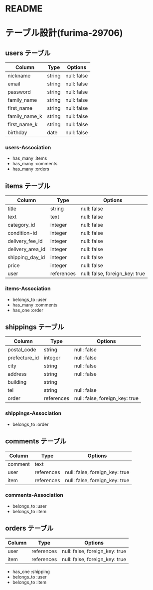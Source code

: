 # README

# テーブル設計(furima-29706)

## users テーブル

| Column        | Type    | Options     |
| ------------- | ------- | ----------- |
| nickname      | string  | null: false |
| email         | string  | null: false |
| password      | string  | null: false |
| family_name   | string  | null: false |
| first_name    | string  | null: false |
| family_name_k | string  | null: false |
| first_name_k  | string  | null: false |
| birthday      | date    | null: false |


### users-Association

- has_many :items
- has_many :comments
- has_many :orders


## items テーブル

| Column           | Type       | Options                        |
| -------------    | ---------- | ------------------------------ |
| title            | string     | null: false                    |
| text             | text       | null: false                    |
| category_id      | integer    | null: false                    |
| condition-id     | integer    | null: false                    |
| delivery_fee_id  | integer    | null: false                    |
| delivery_area_id | integer    | null: false                    |
| shipping_day_id  | integer    | null: false                    |
| price            | integer    | null: false                    |
| user             | references | null: false, foreign_key: true |


### items-Association

- belongs_to :user
- has_many :comments
- has_one :order

## shippings テーブル

| Column         | Type       | Options                        |
| -------------- | ---------- | ------------------------------ |
| postal_code    | string     | null: false                    |
| prefecture_id  | integer    | null: false                    |
| city           | string     | null: false                    |
| address        | string     | null: false                    |
| building       | string     |                                |
| tel            | string     | null: false                    |
| order          | references | null: false, foreign_key: true |

### shippings-Association

- belongs_to :order

## comments テーブル

| Column  | Type       | Options                        |
| ------- | ---------- | ------------------------------ |
| comment | text       |                                |
| user    | references | null: false, foreign_key: true |
| item    | references | null: false, foreign_key: true |

### comments-Association

- belongs_to :user
- belongs_to :item

## orders テーブル

| Column  | Type       | Options                        |
| ------- | ---------- | ------------------------------ |
| user    | references | null: false, foreign_key: true |
| item    | references | null: false, foreign_key: true |

- has_one :shipping
- belongs_to :user
- belongs_to :item